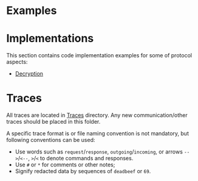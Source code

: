 # Examples

# Implementations 

This section contains code implementation examples for some of protocol aspects:

- [Decryption](./implementations/decryption.py)

# Traces

All traces are located in [Traces](./traces/) directory.
Any new communication/other traces should be placed in this folder.

A specific trace format is or file naming convention is not mandatory, but following conventions can be used:
- Use words such as `request`/`response`, `outgoing`/`incoming`, or  arrows `-->`/`<--`, `>`/`<` to denote commands and responses.  
- Use `#` or `*` for comments or other notes;
- Signify redacted data by sequences of `deadbeef` or `69`.
